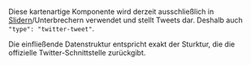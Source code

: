 Diese kartenartige Komponente wird derzeit ausschließlich in [Slidern](#slider)/Unterbrechern verwendet und stellt Tweets dar. Deshalb auch `"type": "twitter-tweet"`.

Die einfließende Datenstruktur entspricht exakt der Sturktur, die die offizielle Twitter-Schnittstelle zurückgibt.